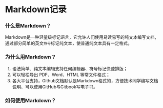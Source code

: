 # Markdown记录

### 什么是Markdown？
Markdown是一种轻量级标记语言，它允许人们使用易读易写的纯文本编写文档，通过部分简单的英文`符号`标记纯文本，使普通纯文本具有一定格式。

### 为什么用Markdown？
1. 语法简单、纯文本编辑支持任何编辑器、符号标记快速排版；
2. 可以轻松导出 PDF、Word、HTML 等常文件格式；
3. 各大平台支持，Github文档默认是Markdown格式的，方便技术同学编写文档说明、可以使用GitHub与Gitbook写电子书。

### 如何使用Markdown？
